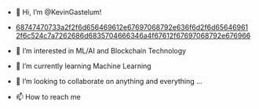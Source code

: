 - 👋 Hi, I’m @KevinGastelum!
- [68747470733a2f2f6d656469612e67697068792e636f6d2f6d656469612f6c524c7a7262686d6835704666346a4f67612f67697068792e676966](https://user-images.githubusercontent.com/97716634/153697968-57b2fef4-e88b-41d0-8d14-1f1ce1cc855b.gif)

- 👀 I’m interested in ML/AI and Blockchain Technology
- 🌱 I’m currently learning Machine Learning
- 💞️ I’m looking to collaborate on anything and everything ...
- 📫 How to reach me 

<!---
KevinGastelum/KevinGastelum is a ✨ special ✨ repository because its `README.md` (this file) appears on your GitHub profile.
You can click the Preview link to take a look at your changes.
--->
